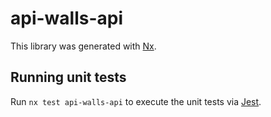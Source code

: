 # api-walls-api

This library was generated with [Nx](https://nx.dev).

## Running unit tests

Run `nx test api-walls-api` to execute the unit tests via [Jest](https://jestjs.io).
